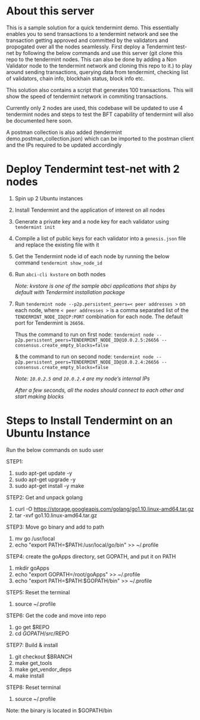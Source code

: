 # About this server

This is a sample solution for a quick tendermint demo. This essentially enables you to send transactions to a tendermint network and see the transaction getting approved and committed by the validators and propogated over all the nodes seamlessly. First deploy a Tendermint test-net by following the below commands and use this server (git clone this repo to the tendermint nodes. This can also be done by adding a Non Validator node to the tendermint network and cloning this repo to it.) to play around sending transactions, querying data from tendermint, checking list of validators, chain info, blockhain status, block info etc.

This solution also contains a script that generates 100 transactions. This will show the speed of tendermint network in commiting transactions.

Currently only 2 nodes are used, this codebase will be updated to use 4 tendermint nodes and steps to test the BFT capability of tendermint will also be documented here soon.

A postman collection is also added (tendermint demo.postman_collection.json) which can be imported to the postman client and the IPs required to be updated accordingly

# Deploy Tendermint test-net with 2 nodes
1.	Spin up 2 Ubuntu instances

2.	Install Tendermint and the application of interest on all nodes

3.	Generate a private key and a node key for each validator using
    `tendermint init`

4.	Compile a list of public keys for each validator into a `genesis.json` file and replace the existing file with it

5.	Get the Tendermint node id of each node by running the below command 
    `tendermint show_node_id`

6.	Run
    `abci-cli kvstore` on both nodes

    *Note: kvstore is one of the sample abci applications that ships by default with Tendermint installation package*

7.	Run
    `tendermint node --p2p.persistent_peers=< peer addresses >`
    on each node, where `< peer addresses >` is a comma separated list of the `TENDERMINT_NODE_ID@IP:PORT` combination for each node. The default port for Tendermint is `26656`.

    Thus the command to run on first node:
    `tendermint node --p2p.persistent_peers=TENDERMINT_NODE_ID@10.0.2.5:26656 --consensus.create_empty_blocks=false`

    & the command to run on second node:
    `tendermint node --p2p.persistent_peers=TENDERMINT_NODE_ID@10.0.2.4:26656 --consensus.create_empty_blocks=false`

    *Note: `10.0.2.5` and `10.0.2.4` are my node’s internal IPs*

    *After a few seconds, all the nodes should connect to each other and start making blocks*


# Steps to Install Tendermint on an Ubuntu Instance

Run the below commands on sudo user

STEP1:
1.	sudo apt-get update -y
2.	sudo apt-get upgrade -y
3.	sudo apt-get install -y make

STEP2: Get and unpack golang
1. curl -O https://storage.googleapis.com/golang/go1.10.linux-amd64.tar.gz
2. tar -xvf go1.10.linux-amd64.tar.gz

STEP3: Move go binary and add to path
1. mv go /usr/local
2. echo "export PATH=\$PATH:/usr/local/go/bin" >> ~/.profile

STEP4: create the goApps directory, set GOPATH, and put it on PATH
1. mkdir goApps
2. echo "export GOPATH=/root/goApps" >> ~/.profile
3. echo "export PATH=\$PATH:\$GOPATH/bin" >> ~/.profile

STEP5: Reset the terminal
1. source ~/.profile

STEP6: Get the code and move into repo
1. go get $REPO
2. cd $GOPATH/src/$REPO

STEP7: Build & install
1. git checkout $BRANCH
2. make get_tools
3. make get_vendor_deps
4. make install

STEP8: Reset terminal
1. source ~/.profile

Note: the binary is located in $GOPATH/bin

  
